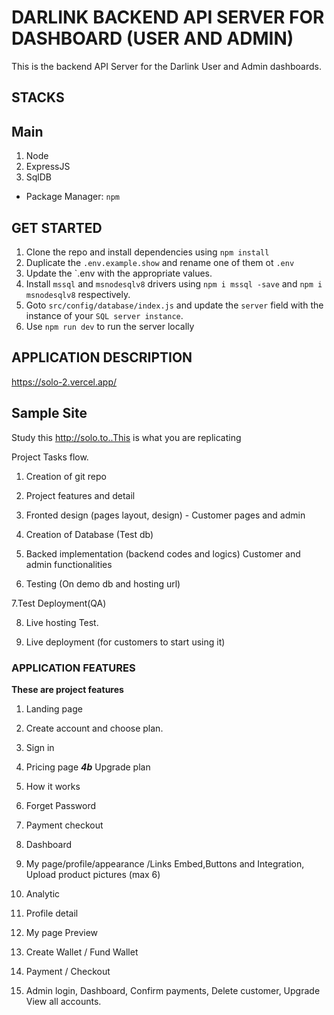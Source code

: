 
# DARLINK BACKEND API SERVER FOR DASHBOARD (USER AND ADMIN)

This is the backend API Server for the Darlink User and Admin dashboards.

## STACKS

## Main

1. Node
2. ExpressJS
3. SqlDB

- Package Manager: `npm`

## GET STARTED

1. Clone the repo and install dependencies using `npm install`
2. Duplicate the `.env.example.show` and rename one of them ot `.env`
3. Update the `.env with the appropriate values.
4. Install `mssql` and `msnodesqlv8` drivers using `npm i mssql -save` and `npm i msnodesqlv8` respectively.
5. Goto `src/config/database/index.js` and update the  `server` field with the instance of your `SQL server instance`.
6. Use `npm run dev` to run the server locally



## APPLICATION DESCRIPTION

 https://solo-2.vercel.app/



## Sample Site

 Study this http://solo.to..This is what you are replicating

 Project Tasks flow.

1. Creation of git repo

2. Project features and detail

3. Fronted design (pages layout, design) - Customer pages and admin

4. Creation  of Database (Test db)

5. Backed implementation (backend codes and logics) Customer and admin functionalities 

6. Testing (On demo db and hosting url)

7.Test Deployment(QA)

8. Live hosting Test.


9. Live deployment (for customers to start using it)

### APPLICATION FEATURES

**These are project features**

1. Landing page 
2. Create account and choose plan.
3. Sign in
4. Pricing page ***4b*** Upgrade plan
5. How it works
6. Forget Password 
7. Payment checkout

8. Dashboard 
9. My page/profile/appearance /Links Embed,Buttons and Integration, Upload product pictures (max 6)

10. Analytic

11. Profile detail 

12. My page Preview

14. Create Wallet / Fund Wallet
15. Payment / Checkout
 
16. Admin login, Dashboard,   Confirm payments, Delete customer, Upgrade View all accounts.